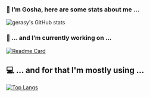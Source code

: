 ### 👋 I’m Gosha, here are some stats about me ...

![gerasy's GitHub stats](https://github-readme-stats.vercel.app/api?username=gerasy1987&show_icons=true&theme=highcontrast)

### 🔭 ... and I’m currently working on ...

[![Readme Card](https://github-readme-stats.vercel.app/api/pin/?username=gerasy1987&repo=hiddenmeta&theme=highcontrast)](https://github.com/gerasy1987/hiddenmeta) 

## 💻 ... and for that I'm mostly using ...

[![Top Langs](https://github-readme-stats.vercel.app/api/top-langs/?username=gerasy1987&layout=compact&theme=highcontrast)](https://github.com/gerasy1987/hiddenmeta)


<!--
**gerasy1987/gerasy1987** is a ✨ _special_ ✨ repository because its `README.md` (this file) appears on your GitHub profile.

Here are some ideas to get you started:


- 🌱 I’m currently learning ...
- 👯 I’m looking to collaborate on ...
- 🤔 I’m looking for help with ...
- 💬 Ask me about ...
- 📫 How to reach me: ...
- 😄 Pronouns: ...
- ⚡ Fun fact: ...
-->
